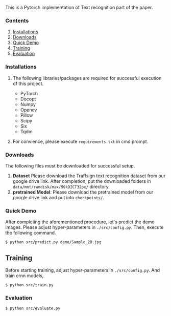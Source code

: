 This is a Pytorch implementation of Text recognition part of the paper.

### Contents
1. [Installations](#installations)
2. [Downloads](#downloads)
3. [Quick Demo](#demo)
4. [Training](#training)
5. [Evaluation](#evaluate)

### Installations
1. The following libraries/packages are required for successful execution of this project.
    - PyTorch
    - Docopt
    - Numpy
    - Opencv
    - Pillow
    - Scipy
    - Six
    - Tqdm

2. For convience, please execute `requirements.txt` in cmd prompt.

### Downloads
The following files must be downloaded for successful setup.
1. **Dataset**
    Please download the Traffsign text recognition dataset from our google drive link.
    After completion, put the downloaded folders in `data/mnt/ramdisk/max/90kDICT32px/` directory.
2. **pretrained Model**: 
	  Please download the pretrained model from our google drive link and put into `checkpoints/`.

### Quick Demo

After completing the aforementioned procedure, let's predict the demo images.
Please adjust hyper-parameters in `./src/config.py`. Then, execute the following command.

```command
$ python src/predict.py demo/Sample_20.jpg
```

## Training

Before starting training, adjust hyper-parameters in `./src/config.py`.
And train crnn models,

```command
$ python src/train.py
```

### Evaluation

```command
$ python src/evaluate.py
```
